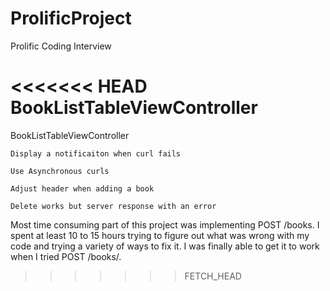 ProlificProject
===============

Prolific Coding Interview

<<<<<<< HEAD
BookListTableViewController
=======
BookListTableViewController

	Display a notificaiton when curl fails
	
	Use Asynchronous curls
	
	Adjust header when adding a book
	
	Delete works but server response with an error
	
	
Most time consuming part of this project was implementing POST /books. I spent at least 10 to 15 hours trying to figure out what was wrong with my code and trying a variety of ways to fix it. I was finally able to get it to work when I tried POST /books/.
>>>>>>> FETCH_HEAD
